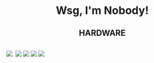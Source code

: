 <h1 align='center'>
  Wsg, I'm Nobody!
</h1>

<p align='center'>
    <h2 align='center'>
        HARDWARE
    </h2>
    <br />
    <img src="https://img.shields.io/badge/Windows%2011-darkblue?style=flat-square" />&nbsp;
    <img src="https://img.shields.io/badge/Arch-darkblue?style=flat-square&logo=archlinux" />
    <img src="https://img.shields.io/badge/CPU%20-%20Ryzen%209%205900X-red?style=flat-square&logo=amd" />
    <img src="https://img.shields.io/badge/GPU%20-%20RX%207900XTX-red?style=flat-square&logo=amd" />
    <img src="https://img.shields.io/badge/RAM%20-%2064GB%203600MT%2Fs-blue?style=flat-square" />
</p>